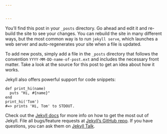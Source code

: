 ```yaml
---


---
```





  
  
  <title>2018-03-02-welcome-to-jekyll.md</title>
  


  <div class="stackedit__html"><p>You’ll find this post in your <code>_posts</code> directory. Go ahead and edit it and re-build the site to see your changes. You can rebuild the site in many different ways, but the most common way is to run <code>jekyll serve</code>, which launches a web server and auto-regenerates your site when a file is updated.</p>
<p>To add new posts, simply add a file in the <code>_posts</code> directory that follows the convention <code>YYYY-MM-DD-name-of-post.ext</code> and includes the necessary front matter. Take a look at the source for this post to get an idea about how it works.</p>
<p>Jekyll also offers powerful support for code snippets:</p>
<pre class="  language-ruby"><code class="prism  language-ruby"><span class="token keyword">def</span> <span class="token function">print_hi</span><span class="token punctuation">(</span>name<span class="token punctuation">)</span>
  puts <span class="token string">"Hi, <span class="token interpolation"><span class="token delimiter tag">#{</span>name<span class="token delimiter tag">}</span></span>"</span>
<span class="token keyword">end</span>
<span class="token function">print_hi</span><span class="token punctuation">(</span><span class="token string">'Tom'</span><span class="token punctuation">)</span>
<span class="token comment">#=&gt; prints 'Hi, Tom' to STDOUT.</span>
</code></pre>
<p>Check out the <a href="https://jekyllrb.com/docs/home">Jekyll docs</a> for more info on how to get the most out of Jekyll. File all bugs/feature requests at <a href="https://github.com/jekyll/jekyll">Jekyll’s GitHub repo</a>. If you have questions, you can ask them on <a href="https://talk.jekyllrb.com/">Jekyll Talk</a>.</p>
</div>



<!--stackedit_data:
eyJoaXN0b3J5IjpbMTcyMzY1NDY1OF19
-->